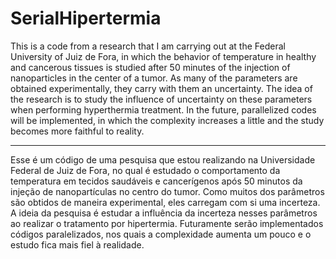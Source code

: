 # SerialHipertermia
This is a code from a research that I am carrying out at the Federal University of Juiz de Fora, in which the behavior of temperature in healthy and cancerous tissues is studied after 50 minutes of the injection of nanoparticles in the center of a tumor. As many of the parameters are obtained experimentally, they carry with them an uncertainty. The idea of the research is to study the influence of uncertainty on these parameters when performing hyperthermia treatment.
In the future, parallelized codes will be implemented, in which the complexity increases a little and the study becomes more faithful to reality.

-----------------------------------------------------------------------------------------------------------------------------------------------------------

Esse é um código de uma pesquisa que estou realizando na Universidade Federal de Juiz de Fora, no qual é estudado o comportamento da temperatura em tecidos saudáveis e cancerígenos após 50 minutos da injeção de nanopartículas no centro do tumor. Como muitos dos parâmetros são obtidos de maneira experimental, eles carregam com si uma incerteza. A ideia da pesquisa é estudar a influência da incerteza nesses parâmetros ao realizar o tratamento por hipertermia. 
Futuramente serão implementados códigos paralelizados, nos quais a complexidade aumenta um pouco e o estudo fica mais fiel à realidade.
